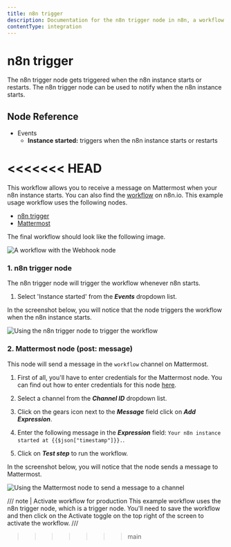```yaml
---
title: n8n trigger
description: Documentation for the n8n trigger node in n8n, a workflow automation platform. Includes guidance on usage, and links to examples.
contentType: integration
---
```


# n8n trigger

The n8n trigger node gets triggered when the n8n instance starts or restarts. The n8n trigger node can be used to notify when the n8n instance starts.

## Node Reference

- Events
    - **Instance started:** triggers when the n8n instance starts or restarts


<<<<<<< HEAD
=======
This workflow allows you to receive a message on Mattermost when your n8n instance starts. You can also find the [workflow](https://n8n.io/workflows/1058) on n8n.io. This example usage workflow uses the following nodes.
- [n8n trigger]()
- [Mattermost](/integrations/builtin/app-nodes/n8n-nodes-base.mattermost/)

The final workflow should look like the following image.

![A workflow with the Webhook node](/_images/integrations/builtin/core-nodes/n8ntrigger/workflow.png)

### 1. n8n trigger node

The n8n trigger node will trigger the workflow whenever n8n starts.

1. Select 'Instance started' from the ***Events*** dropdown list.

In the screenshot below, you will notice that the node triggers the workflow when the n8n instance starts.

![Using the n8n trigger node to trigger the workflow](/_images/integrations/builtin/core-nodes/n8ntrigger/n8ntrigger_node.png)

### 2. Mattermost node (post: message)

This node will send a message in the `workflow` channel on Mattermost.

1. First of all, you'll have to enter credentials for the Mattermost node. You can find out how to enter credentials for this node [here](/integrations/builtin/credentials/mattermost/).
2. Select a channel from the ***Channel ID*** dropdown list.
3. Click on the gears icon next to the ***Message*** field click on ***Add Expression***.

4. Enter the following message in the ***Expression*** field: `Your n8n instance started at {{$json["timestamp"]}}.`.
5. Click on ***Test step*** to run the workflow.

In the screenshot below, you will notice that the node sends a message to Mattermost.

![Using the Mattermost node to send a message to a channel](/_images/integrations/builtin/core-nodes/n8ntrigger/mattermost_node.png)

/// note | Activate workflow for production
This example workflow uses the n8n trigger node, which is a trigger node. You'll need to save the workflow and then click on the Activate toggle on the top right of the screen to activate the workflow.
///
>>>>>>> main

